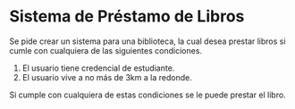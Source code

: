 # Sistema de Préstamo de Libros

Se pide crear un sistema para una biblioteca, la cual desea prestar libros si cumle con cualquiera de las siguientes condiciones.
1. El usuario tiene credencial de estudiante.
2. El usuario vive a no más de 3km a la redonde.

Si cumple con cualquiera de estas condiciones se le puede prestar el libro.
